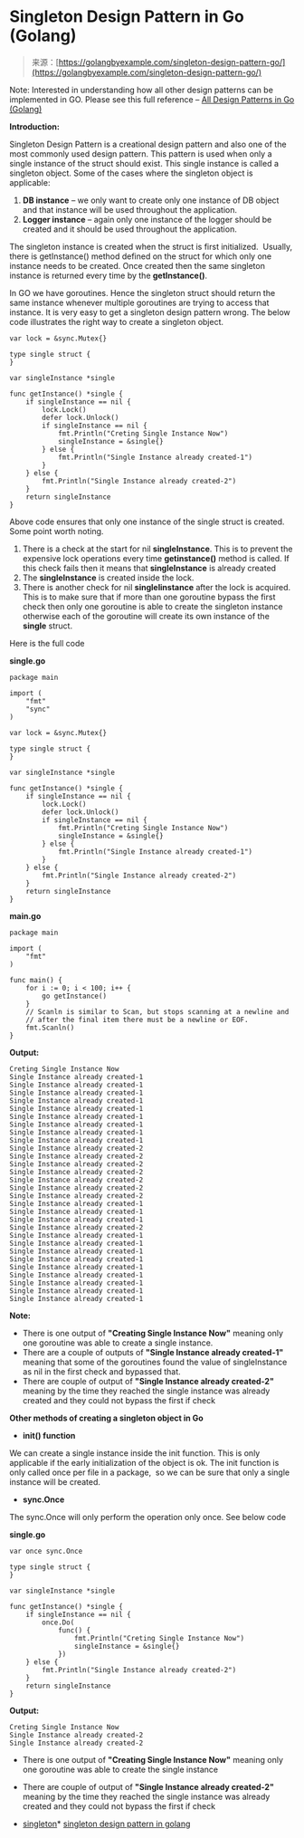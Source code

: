 <!--yml
category: 未分类
date: 2024-10-13 06:03:30
-->

# Singleton Design Pattern in Go (Golang)

> 来源：[https://golangbyexample.com/singleton-design-pattern-go/](https://golangbyexample.com/singleton-design-pattern-go/)

Note: Interested in understanding how all other design patterns can be implemented in GO. Please see this full reference – [All Design Patterns in Go (Golang)](https://golangbyexample.com/all-design-patterns-golang/)

**Introduction:**

Singleton Design Pattern is a creational design pattern and also one of the most commonly used design pattern. This pattern is used when only a single instance of the struct should exist. This single instance is called a singleton object. Some of the cases where the singleton object is applicable:

1.  **DB instance** – we only want to create only one instance of DB object and that instance will be used throughout the application. 
2.  **Logger instance** – again only one instance of the logger should be created and it should be used throughout the application.

The singleton instance is created when the struct is first initialized.  Usually, there is getInstance() method defined on the struct for which only one instance needs to be created. Once created then the same singleton instance is returned every time by the **getInstance()**.

In GO we have goroutines. Hence the singleton struct should return the same instance whenever multiple goroutines are trying to access that instance. It is very easy to get a singleton design pattern wrong. The below code illustrates the right way to create a singleton object. 

```
var lock = &sync.Mutex{}

type single struct {
}

var singleInstance *single

func getInstance() *single {
    if singleInstance == nil {
        lock.Lock()
        defer lock.Unlock()
        if singleInstance == nil {
            fmt.Println("Creting Single Instance Now")
            singleInstance = &single{}
        } else {
            fmt.Println("Single Instance already created-1")
        }
    } else {
        fmt.Println("Single Instance already created-2")
    }
    return singleInstance
}
```

Above code ensures that only one instance of the single struct is created. Some point worth noting. 

1.  There is a check at the start for nil **singleInstance**. This is to prevent the expensive lock operations every time **getinstance()** method is called. If this check fails then it means that **singleInstance** is already created
2.  The **singleInstance** is created inside the lock.
3.  There is another check for nil **singleIinstance** after the lock is acquired. This is to make sure that if more than one goroutine bypass the first check then only one goroutine is able to create the singleton instance otherwise each of the goroutine will create its own instance of the **single** struct.

Here is the full code

**single.go**

```
package main

import (
    "fmt"
    "sync"
)

var lock = &sync.Mutex{}

type single struct {
}

var singleInstance *single

func getInstance() *single {
    if singleInstance == nil {
        lock.Lock()
        defer lock.Unlock()
        if singleInstance == nil {
            fmt.Println("Creting Single Instance Now")
            singleInstance = &single{}
        } else {
            fmt.Println("Single Instance already created-1")
        }
    } else {
        fmt.Println("Single Instance already created-2")
    }
    return singleInstance
}
```

**main.go**

```
package main

import (
    "fmt"
)

func main() {
    for i := 0; i < 100; i++ {
        go getInstance()
    }
    // Scanln is similar to Scan, but stops scanning at a newline and
    // after the final item there must be a newline or EOF.
    fmt.Scanln()
}
```

**Output:**

```
Creting Single Instance Now
Single Instance already created-1
Single Instance already created-1
Single Instance already created-1
Single Instance already created-1
Single Instance already created-1
Single Instance already created-1
Single Instance already created-1
Single Instance already created-1
Single Instance already created-1
Single Instance already created-2
Single Instance already created-2
Single Instance already created-2
Single Instance already created-2
Single Instance already created-2
Single Instance already created-2
Single Instance already created-2
Single Instance already created-1
Single Instance already created-1
Single Instance already created-1
Single Instance already created-2
Single Instance already created-1
Single Instance already created-1
Single Instance already created-1
Single Instance already created-1
Single Instance already created-1
Single Instance already created-1
Single Instance already created-1
Single Instance already created-1
Single Instance already created-1
```

**Note:**

*   There is one output of **"Creating Single Instance Now"** meaning only one goroutine was able to create a single instance.
*   There are a couple of outputs of **"Single Instance already created-1"** meaning that some of the goroutines found the value of singleInstance as nil in the first check and bypassed that.
*   There are couple of output of **"Single Instance already created-2"** meaning by the time they reached the single instance was already created and they could not bypass the first if check

**Other methods of creating a singleton object in Go**

*   **init() function**

We can create a single instance inside the init function. This is only applicable if the early initialization of the object is ok. The init function is only called once per file in a package,  so we can be sure that only a single instance will be created.

*   **sync.Once**

The sync.Once will only perform the operation only once. See below code

**single.go**

```
var once sync.Once

type single struct {
}

var singleInstance *single

func getInstance() *single {
    if singleInstance == nil {
        once.Do(
            func() {
                fmt.Println("Creting Single Instance Now")
                singleInstance = &single{}
            })
    } else {
        fmt.Println("Single Instance already created-2")
    }
    return singleInstance
}
```

**Output:**

```
Creting Single Instance Now
Single Instance already created-2
Single Instance already created-2
```

*   There is one output of **"Creating Single Instance Now"** meaning only one goroutine was able to create the single instance
*   There are couple of output of **"Single Instance already created-2"** meaning by the time they reached the single instance was already created and they could not bypass the first if check

*   [singleton](https://golangbyexample.com/tag/singleton/)*   [singleton design pattern in golang](https://golangbyexample.com/tag/singleton-design-pattern-in-golang/)